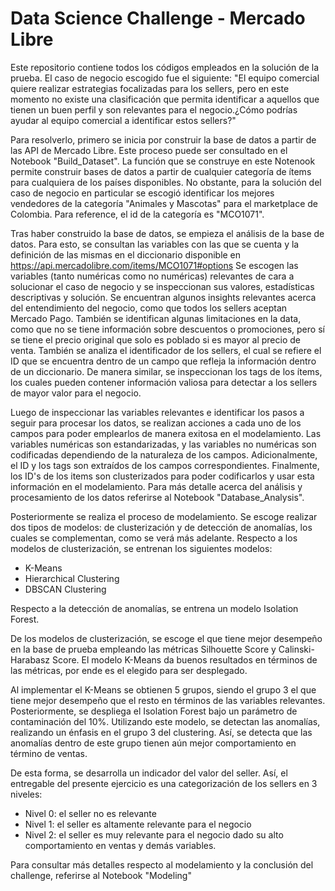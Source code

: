# Data Science Challenge - Mercado Libre

Este repositorio contiene todos los códigos empleados en la solución de la prueba. 
El caso de negocio escogido fue el siguiente:
"El equipo comercial quiere realizar estrategias focalizadas para los sellers, pero en este momento no existe una clasificación que permita identificar a aquellos que tienen un buen perfil y son relevantes para el negocio.¿Cómo podrías ayudar al equipo comercial a identificar estos sellers?"

Para resolverlo, primero se inicia por construir la base de datos a partir de las API de Mercado Libre. Este proceso puede ser consultado en el Notebook "Build_Dataset". La función que se construye en este Notenook permite construir bases de datos a partir de cualquier categoría de ítems para cualquiera de los países disponibles. No obstante, para la solución del caso de negocio en particular se escogió identificar los mejores vendedores de la categoría "Animales y Mascotas" para el marketplace de Colombia. Para reference, el id de la categoría es  "MCO1071".

Tras haber construido la base de datos, se empieza el análisis de la base de datos. Para esto, se consultan las variables con las que se cuenta y la definición de las mismas en el diccionario disponible en https://api.mercadolibre.com/items/MCO1071#options
Se escogen las variables (tanto numéricas como no numéricas) relevantes de cara a solucionar el caso de negocio y se inspeccionan sus valores, estadísticas descriptivas y solución. Se encuentran algunos insights relevantes acerca del entendimiento del negocio, como que todos los sellers aceptan Mercado Pago. También se identifican algunas limitaciones en la data, como que no se tiene información sobre descuentos o promociones, pero sí se tiene el precio original que solo es poblado si es mayor al precio de venta. También se analiza el identificador de los sellers, el cual se refiere el ID que se encuentra dentro de un campo que refleja la información dentro de un diccionario. De manera similar, se inspeccionan los tags de los ítems, los cuales pueden contener información valiosa para detectar a los sellers de mayor valor para el negocio.

Luego de inspeccionar las variables relevantes e identificar los pasos a seguir para procesar los datos, se realizan acciones a cada uno de los campos para poder emplearlos de manera exitosa en el modelamiento. Las variables numéricas son estandarizadas, y las variables no numéricas son codificadas dependiendo de la naturaleza de los campos. Adicionalmente, el ID y los tags son extraídos de los campos correspondientes. Finalmente, los ID's de los items son clusterizados para poder codificarlos y usar esta información en el modelamiento. Para más detalle acerca del análisis y procesamiento de los datos referirse al Notebook "Database_Analysis".

Posteriormente se realiza el proceso de modelamiento. Se escoge realizar dos tipos de modelos: de clusterización y de detección de anomalías, los cuales se complementan, como se verá más adelante. Respecto a los modelos de clusterización, se entrenan los siguientes modelos:
* K-Means
* Hierarchical Clustering
* DBSCAN Clustering

Respecto a la detección de anomalías, se entrena un modelo Isolation Forest.

De los modelos de clusterización, se escoge el que tiene mejor desempeño en la base de prueba empleando las métricas Silhouette Score y Calinski-Harabasz Score. El modelo K-Means da buenos resultados en términos de las métricas, por ende es el elegido para ser desplegado. 

Al implementar el K-Means se obtienen 5 grupos, siendo el grupo 3 el que tiene mejor desempeño que el resto en términos de las variables relevantes. Posteriormente, se despliega el Isolation Forest bajo un parámetro de contaminación del 10%. Utilizando este modelo, se detectan las anomalías, realizando un énfasis en el grupo 3 del clustering. Así, se detecta que las anomalías dentro de este grupo tienen aún mejor comportamiento en término de ventas.

De esta forma, se desarrolla un indicador del valor del seller. Así, el entregable del presente ejercicio es una categorización de los sellers en 3 niveles:
* Nivel 0: el seller no es relevante
* Nivel 1: el seller es altamente relevante para el negocio
* Nivel 2: el seller es muy relevante para el negocio dado su alto comportamiento en ventas y demás variables.

Para consultar más detalles respecto al modelamiento y la conclusión del challenge, referirse al Notebook "Modeling"

